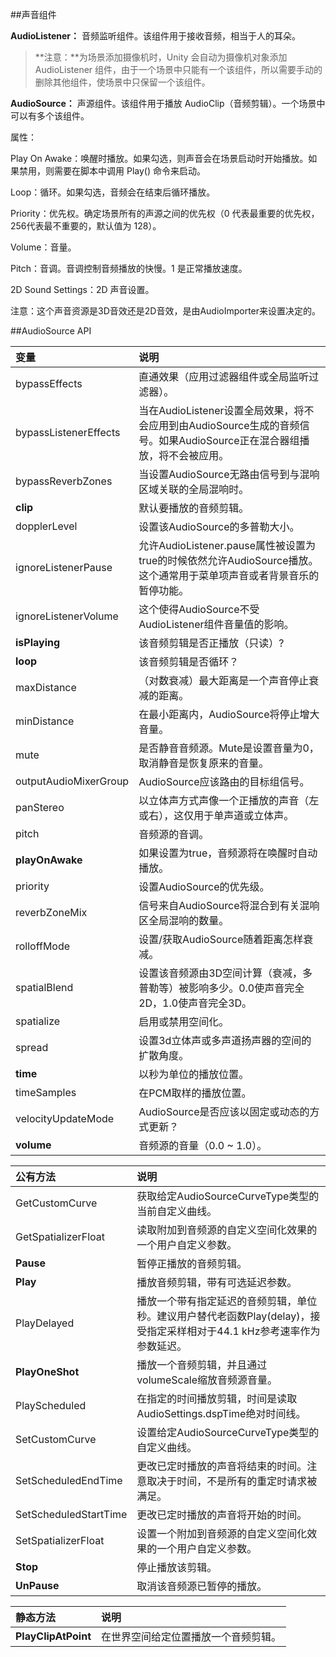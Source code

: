 ##声音组件

**AudioListener：**
音频监听组件。该组件用于接收音频，相当于人的耳朵。

>**注意：**为场景添加摄像机时，Unity 会自动为摄像机对象添加 AudioListener 组件，由于一个场景中只能有一个该组件，所以需要手动的删除其他组件，使场景中只保留一个该组件。

**AudioSource：**
声源组件。该组件用于播放 AudioClip（音频剪辑）。一个场景中可以有多个该组件。

属性：

Play On Awake：唤醒时播放。如果勾选，则声音会在场景启动时开始播放。如果禁用，则需要在脚本中调用 Play() 命令来启动。

Loop：循环。如果勾选，音频会在结束后循环播放。

Priority：优先权。确定场景所有的声源之间的优先权（0 代表最重要的优先权，256代表最不重要的，默认值为 128）。

Volume：音量。

Pitch：音调。音调控制音频播放的快慢。1 是正常播放速度。

2D Sound Settings：2D 声音设置。

注意：这个声音资源是3D音效还是2D音效，是由AudioImporter来设置决定的。

##AudioSource API

|变量|说明|
|:--|:--|
|bypassEffects|直通效果（应用过滤器组件或全局监听过滤器）。|
|bypassListenerEffects|当在AudioListener设置全局效果，将不会应用到由AudioSource生成的音频信号。如果AudioSource正在混合器组播放，将不会被应用。|
|bypassReverbZones|当设置AudioSource无路由信号到与混响区域关联的全局混响时。|
|**clip**|默认要播放的音频剪辑。|
|dopplerLevel|设置该AudioSource的多普勒大小。|
|ignoreListenerPause|允许AudioListener.pause属性被设置为true的时候依然允许AudioSource播放。这个通常用于菜单项声音或者背景音乐的暂停功能。|
|ignoreListenerVolume|这个使得AudioSource不受AudioListener组件音量值的影响。|
|**isPlaying**|该音频剪辑是否正播放（只读）?|
|**loop**|该音频剪辑是否循环？|
|maxDistance|（对数衰减）最大距离是一个声音停止衰减的距离。|
|minDistance|在最小距离内，AudioSource将停止增大音量。|
|mute|是否静音音频源。Mute是设置音量为0，取消静音是恢复原来的音量。|
|outputAudioMixerGroup|AudioSource应该路由的目标组信号。|
|panStereo|以立体声方式声像一个正播放的声音（左或右），这仅用于单声道或立体声。|
|pitch|音频源的音调。|
|**playOnAwake**|如果设置为true，音频源将在唤醒时自动播放。|
|priority|设置AudioSource的优先级。|
|reverbZoneMix|信号来自AudioSource将混合到有关混响区全局混响的数量。|
|rolloffMode|设置/获取AudioSource随着距离怎样衰减。|
|spatialBlend|设置该音频源由3D空间计算（衰减，多普勒等）被影响多少。0.0使声音完全2D，1.0使声音完全3D。|
|spatialize|启用或禁用空间化。|
|spread|设置3d立体声或多声道扬声器的空间的扩散角度。|
|**time**|以秒为单位的播放位置。|
|timeSamples|在PCM取样的播放位置。|
|velocityUpdateMode|AudioSource是否应该以固定或动态的方式更新？|
|**volume**|音频源的音量（0.0 ~ 1.0）。|

|公有方法|说明|
|:--|:--|
|GetCustomCurve|获取给定AudioSourceCurveType类型的当前自定义曲线。|
|GetSpatializerFloat|读取附加到音频源的自定义空间化效果的一个用户自定义参数。|
|**Pause**|暂停正播放的音频剪辑。|
|**Play**|播放音频剪辑，带有可选延迟参数。|
|PlayDelayed|播放一个带有指定延迟的音频剪辑，单位秒。建议用户替代老函数Play(delay)，接受指定采样相对于44.1 kHz参考速率作为参数延迟。|
|**PlayOneShot**|播放一个音频剪辑，并且通过volumeScale缩放音频源音量。|
|PlayScheduled|在指定的时间播放剪辑，时间是读取AudioSettings.dspTime绝对时间线。|
|SetCustomCurve|设置给定AudioSourceCurveType类型的自定义曲线。|
|SetScheduledEndTime|更改已定时播放的声音将结束的时间。注意取决于时间，不是所有的重定时请求被满足。|
|SetScheduledStartTime|更改已定时播放的声音将开始的时间。|
|SetSpatializerFloat|设置一个附加到音频源的自定义空间化效果的一个用户自定义参数。|
|**Stop**|停止播放该剪辑。|
|**UnPause**|取消该音频源已暂停的播放。|

|静态方法|说明|
|:--|:--|
|**PlayClipAtPoint**|在世界空间给定位置播放一个音频剪辑。|



